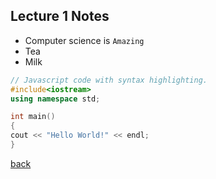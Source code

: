 ## Lecture 1 Notes

<ul>
  <li>Computer science is <code>Amazing</code></li>
  <li>Tea</li>
  <li>Milk</li>
</ul>

```cpp
// Javascript code with syntax highlighting.
#include<iostream>
using namespace std;

int main()
{
cout << "Hello World!" << endl;
}
``` 


[back](./)
